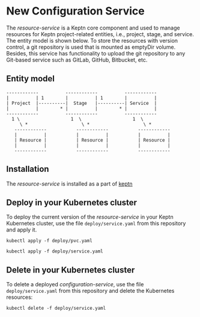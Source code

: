 # New Configuration Service

The *resource-service* is a Keptn core component and used to manage resources for Keptn project-related entities, i.e., project, stage, and service. The entity model is shown below. To store the resources with version control, a git repository is used that is mounted as emptyDir volume.  Besides, this service has functionality to upload the git repository to any Git-based service such as GitLab, GitHub, Bitbucket, etc.

## Entity model

```
------------          ------------          ------------
|          | 1        |          | 1        |          |
| Project  |----------|  Stage   |----------| Service  |
|          |        * |          |        * |          |
------------          ------------          ------------
  1 \                   1  \                   1  \
     \ *                    \ *                    \ *
   ------------           ------------           ------------ 
   |          |           |          |           |          | 
   | Resource |           | Resource |           | Resource |  
   |          |           |          |           |          |  
   ------------           ------------           ------------ 
```

## Installation

The *resource-service* is installed as a part of [keptn](https://keptn.sh)

## Deploy in your Kubernetes cluster

To deploy the current version of the *resource-service* in your Keptn Kubernetes cluster, use the file `deploy/service.yaml` from this repository and apply it.

```console
kubectl apply -f deploy/pvc.yaml

kubectl apply -f deploy/service.yaml
```

## Delete in your Kubernetes cluster

To delete a deployed *configuration-service*, use the file `deploy/service.yaml` from this repository and delete the Kubernetes resources:

```console
kubectl delete -f deploy/service.yaml
```
